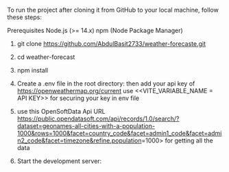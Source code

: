To run the project after cloning it from GitHub to your local machine, follow these steps:

Prerequisites
Node.js (>= 14.x)
npm (Node Package Manager)

1. git clone <https://github.com/AbdulBasit2733/weather-forecaste.git>
2. cd weather-forecast
3. npm install

4. Create a .env file in the root directory:
then add your api key of <https://openweathermap.org/current>
<NOTE> use <<VITE_VARIABLE_NAME = API KEY>> for securing your key in env file

5. use this OpenSoftData Api URL <https://public.opendatasoft.com/api/records/1.0/search/?dataset=geonames-all-cities-with-a-population-1000&rows=1000&facet=country_code&facet=admin1_code&facet=admin2_code&facet=timezone&refine.population>=1000> for getting all the data

6. Start the development server:
<npm run dev>
